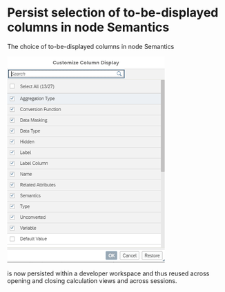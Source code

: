 # Persist selection of to-be-displayed columns in node Semantics

The choice of to-be-displayed columns in node Semantics 

![choose display columns](./screenshots/persistDisplayedColumns.png)

is now persisted within a developer workspace and thus reused across opening and closing calculation views and across sessions.


